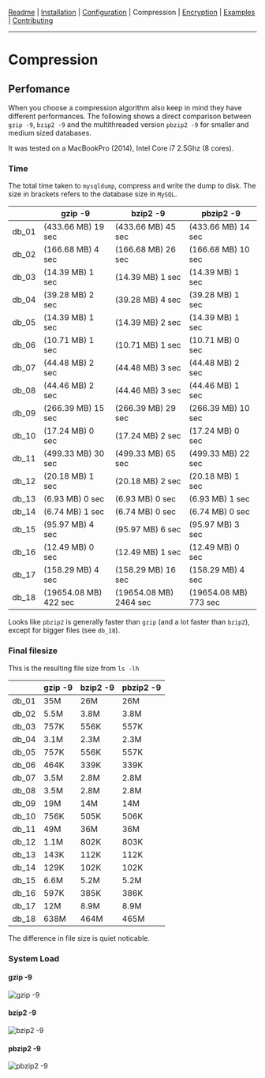 [Readme](https://github.com/cytopia/mysqldump-secure/blob/master/README.md) |
[Installation](https://github.com/cytopia/mysqldump-secure/blob/master/doc/INSTALL.md) |
[Configuration](https://github.com/cytopia/mysqldump-secure/blob/master/doc/SETUP.md) |
Compression |
[Encryption](https://github.com/cytopia/mysqldump-secure/blob/master/doc/ENCRYPTION.md) |
[Examples](https://github.com/cytopia/mysqldump-secure/blob/master/doc/EXAMPLES.md) |
[Contributing](https://github.com/cytopia/mysqldump-secure/blob/master/CONTRIBUTING.md)

---


# Compression

## Perfomance

When you choose a compression algorithm also keep in mind they have different performances. The following shows a direct comparison between `gzip -9`, `bzip2 -9` and the multithreaded version `pbzip2 -9` for smaller and medium sized databases.

It was tested on a MacBookPro (2014), Intel Core i7 2.5Ghz (8 cores).


### Time

The total time taken to `mysqldump`, compress and write the dump to disk. The size in brackets refers to the database size in `MySQL`.

|       | gzip -9 | bzip2 -9 | pbzip2 -9 |
|-------|---------|----------|-----------|
| db_01 |  (433.66 MB) 19 sec |  (433.66 MB) 45 sec |  (433.66 MB) 14 sec |
| db_02 |  (166.68 MB) 4 sec |  (166.68 MB) 26 sec |  (166.68 MB) 10 sec |
| db_03 |  (14.39 MB) 1 sec |  (14.39 MB) 1 sec |  (14.39 MB) 1 sec |
| db_04 |  (39.28 MB) 2 sec |  (39.28 MB) 4 sec |  (39.28 MB) 1 sec |
| db_05 |  (14.39 MB) 1 sec |  (14.39 MB) 2 sec |  (14.39 MB) 1 sec |
| db_06 |  (10.71 MB) 1 sec |  (10.71 MB) 1 sec |  (10.71 MB) 0 sec |
| db_07 |  (44.48 MB) 2 sec |  (44.48 MB) 3 sec |  (44.48 MB) 2 sec |
| db_08 |  (44.46 MB) 2 sec |  (44.46 MB) 3 sec |  (44.46 MB) 1 sec |
| db_09 |  (266.39 MB) 15 sec |  (266.39 MB) 29 sec |  (266.39 MB) 10 sec |
| db_10 |  (17.24 MB) 0 sec |  (17.24 MB) 2 sec |  (17.24 MB) 0 sec |
| db_11 |  (499.33 MB) 30 sec |  (499.33 MB) 65 sec |  (499.33 MB) 22 sec |
| db_12 |  (20.18 MB) 1 sec |  (20.18 MB) 2 sec |  (20.18 MB) 1 sec |
| db_13 |  (6.93 MB) 0 sec |  (6.93 MB) 0 sec |  (6.93 MB) 1 sec |
| db_14 |  (6.74 MB) 1 sec |  (6.74 MB) 0 sec |  (6.74 MB) 0 sec |
| db_15 |  (95.97 MB) 4 sec |  (95.97 MB) 6 sec |  (95.97 MB) 3 sec |
| db_16 |  (12.49 MB) 0 sec |  (12.49 MB) 1 sec |  (12.49 MB) 0 sec |
| db_17 |  (158.29 MB) 4 sec |  (158.29 MB) 16 sec |  (158.29 MB) 4 sec |
| db_18 |  (19654.08 MB) 422 sec |  (19654.08 MB) 2464 sec |  (19654.08 MB) 773 sec |

Looks like `pbzip2` is generally faster than `gzip` (and a lot faster than `bzip2`), except for bigger files (see `db_18`).


### Final filesize

This is the resulting file size from `ls -lh`

|       | gzip -9 | bzip2 -9 | pbzip2 -9 |
|-------|---------|----------|-----------|
| db_01 |   35M   |  26M     |  26M      |
| db_02 |  5.5M   | 3.8M     | 3.8M      |
| db_03 |  757K   | 556K     | 557K      |
| db_04 |  3.1M   | 2.3M     | 2.3M      |
| db_05 |  757K   | 556K     | 557K      |
| db_06 |  464K   | 339K     | 339K      |
| db_07 |  3.5M   | 2.8M     | 2.8M      |
| db_08 |  3.5M   | 2.8M     | 2.8M      |
| db_09 |   19M   |  14M     |  14M      |
| db_10 |  756K   | 505K     | 506K      |
| db_11 |   49M   |  36M     |  36M      |
| db_12 |  1.1M   | 802K     | 803K      |
| db_13 |  143K   | 112K     | 112K      |
| db_14 |  129K   | 102K     | 102K      |
| db_15 |  6.6M   | 5.2M     | 5.2M      |
| db_16 |  597K   | 385K     | 386K      |
| db_17 |   12M   | 8.9M     | 8.9M      |
| db_18 |  638M   | 464M     | 465M      |

The difference in file size is quiet noticable.

### System Load

#### gzip -9
![gzip -9](https://raw.githubusercontent.com/cytopia/mysqldump-secure/master/doc/img/gzip-9.png)

#### bzip2 -9
![bzip2 -9](https://raw.githubusercontent.com/cytopia/mysqldump-secure/master/doc/img/bzip2-9.png)

#### pbzip2 -9
![pbzip2 -9](https://raw.githubusercontent.com/cytopia/mysqldump-secure/master/doc/img/pbzip2-9.png)
